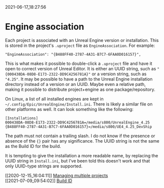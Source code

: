 2021-06-17_18:27:56

# Engine association

Each project is associated with an Unreal Engine version or installation.
This is stored in the project's `.uproject` file as `EngineAssociation`.
For example:
```
"EngineAssociation": "{B488FF40-2787-4A31-B7C7-6FAA0D016157}",
```
This is what makes it possible to double-click a `.uproject` file and have it open to correct version of Unreal Editor.
It is either an UUID string, such as `"{000438DA-08D8-E173-2322-DD9C4256781A}"` or a version string, such as `"4.25"`.
It may be possible to have a path to the Unreal Engine installation directory instead of a version or an UUID.
Maybe even a relative path, making it possible to distribute project+engine as one package/repository.

On Linux, a list of all installed engines are kept in `~/.config/Epic/UnrealEngine/Install.ini`.
There is likely a similar file on other platforms as well.
It can look something like the following:
```
[Installations]
000438DA-08D8-E173-2322-DD9C4256781A=/media/s800/UnrealEngine_4.25
{B488FF40-2787-4A31-B7C7-6FAA0D016157}=/media/s800/UE4_4.25_DevShip
```
The path must not contain a trailing slash.
I do not know if the presence or absence of the `{}` pair has any significance.
The UUID string is not the same as the Build ID for the build.

It is tempting to give the installation a more readable name, by replacing the UUID string in `Install.ini`, but I've been told this doesn't work and that only UUID-type strings are supported.

[[2020-12-15_16:04:11]] [Managing multiple projects](./Managing%20multiple%20projects.md)  
[[2021-07-09_09:54:02]] [Build ID](./Build%20ID.md)  
